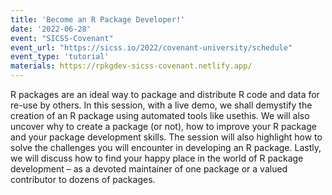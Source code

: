 ```yaml
---
title: 'Become an R Package Developer!'
date: '2022-06-28'
event: "SICSS-Covenant"
event_url: "https://sicss.io/2022/covenant-university/schedule"
event_type: 'tutorial'
materials: https://rpkgdev-sicss-covenant.netlify.app/
---
```


R packages are an ideal way to package and distribute R code and data for re-use by others. In this session, with a live demo, we shall demystify the creation of an R package using automated tools like usethis. We will also uncover why to create a package (or not), how to improve your R package and your package development skills. The session will also highlight how to solve the challenges you will encounter in developing an R package. Lastly, we will discuss how to find your happy place in the world of R package development – as a devoted maintainer of one package or a valued contributor to dozens of packages.